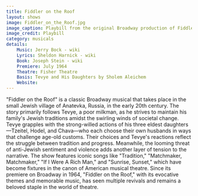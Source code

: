 ```yaml
---
title: Fiddler on the Roof
layout: shows
image: Fiddler_on_the_Roof.jpg
image_caption: Playbill from the original Broadway production of Fiddler on the Roof
image_credit: Playbill
category: musicals
details: 
    Music: Jerry Bock - wiki
    Lyrics: Sheldon Harnick - wiki
    Book: Joseph Stein - wiki
    Premiere: July 1964
    Theatre: Fisher Theatre
    Basis: Tevye and His Daughters by Sholem Aleichem
    Website: 
---
```

"Fiddler on the Roof" is a classic Broadway musical that takes place in the small Jewish village of Anatevka, Russia, in the early 20th century. The story primarily follows Tevye, a poor milkman, as he strives to maintain his family's Jewish traditions amidst the swirling winds of societal change. Tevye grapples with the strong-willed actions of his three eldest daughters—Tzeitel, Hodel, and Chava—who each choose their own husbands in ways that challenge age-old customs. Their choices and Tevye's reactions reflect the struggle between tradition and progress. Meanwhile, the looming threat of anti-Jewish sentiment and violence adds another layer of tension to the narrative. The show features iconic songs like "Tradition," "Matchmaker, Matchmaker," "If I Were A Rich Man," and "Sunrise, Sunset," which have become fixtures in the canon of American musical theatre. Since its premiere on Broadway in 1964, "Fiddler on the Roof," with its evocative themes and memorable music, has seen multiple revivals and remains a beloved staple in the world of theatre.